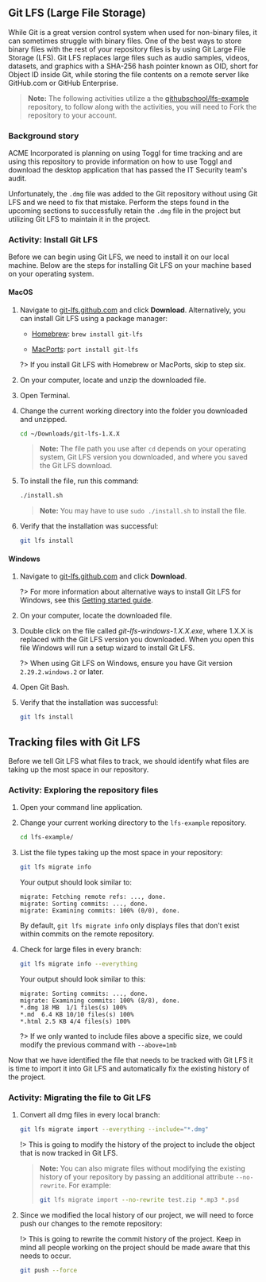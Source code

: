 ## Git LFS (Large File Storage)

While Git is a great version control system when used for non-binary files, it can sometimes struggle with binary files. One of the best ways to store binary files with the rest of your repository files is by using Git Large File Storage (LFS). Git LFS replaces large files such as audio samples, videos, datasets, and graphics with a SHA-256 hash pointer known as OID, short for Object ID inside Git, while storing the file contents on a remote server like GitHub.com or GitHub Enterprise.

> **Note:** The following activities utilize a the [githubschool/lfs-example](https://github.com/githubschool/lfs-example) repository, to follow along with the activities, you will need to Fork the repository to your account.

### Background story

ACME Incorporated is planning on using Toggl for time tracking and are using this repository to provide information on how to use Toggl and download the desktop application that has passed the IT Security team's audit.

Unfortunately, the `.dmg` file was added to the Git repository without using Git LFS and we need to fix that mistake. Perform the steps found in the upcoming sections to successfully retain the `.dmg` file in the project but utilizing Git LFS to maintain it in the project.

### Activity: Install Git LFS

Before we can begin using Git LFS, we need to install it on our local machine. Below are the steps for installing Git LFS on your machine based on your operating system.

#### MacOS

1. Navigate to [git-lfs.github.com](https://git-lfs.github.com/) and click **Download**. Alternatively, you can install Git LFS using a package manager:

    - [Homebrew](https://brew.sh/): `brew install git-lfs`

    - [MacPorts](https://www.macports.org/): `port install git-lfs`

    ?> If you install Git LFS with Homebrew or MacPorts, skip to step six.

1. On your computer, locate and unzip the downloaded file.
1. Open Terminal.
1. Change the current working directory into the folder you downloaded and unzipped.

    ```sh
    cd ~/Downloads/git-lfs-1.X.X
    ```

    > **Note:** The file path you use after `cd` depends on your operating system, Git LFS version you downloaded, and where you saved the Git LFS download.

1. To install the file, run this command:

    ```sh
    ./install.sh
    ```

    > **Note:** You may have to use `sudo ./install.sh` to install the file.

1. Verify that the installation was successful:

    ```sh
    git lfs install
    ```

#### Windows

1. Navigate to [git-lfs.github.com](https://git-lfs.github.com/) and click **Download**.

   ?> For more information about alternative ways to install Git LFS for Windows, see this [Getting started guide](https://github.com/github/git-lfs#getting-started).

1. On your computer, locate the downloaded file.
1. Double click on the file called _git-lfs-windows-1.X.X.exe_, where 1.X.X is replaced with the Git LFS version you downloaded. When you open this file Windows will run a setup wizard to install Git LFS.

    ?> When using Git LFS on Windows, ensure you have Git version `2.29.2.windows.2` or later.

1. Open Git Bash.
1. Verify that the installation was successful:

    ```sh
    git lfs install
    ```

## Tracking files with Git LFS

Before we tell Git LFS what files to track, we should identify what files are taking up the most space in our repository.

### Activity: Exploring the repository files

1. Open your command line application.
1. Change your current working directory to the `lfs-example` repository.

   ```sh
   cd lfs-example/
   ```

1. List the file types taking up the most space in your repository:

   ```sh
   git lfs migrate info
   ```

   Your output should look similar to:

    ```shell-session
    migrate: Fetching remote refs: ..., done.
    migrate: Sorting commits: ..., done.
    migrate: Examining commits: 100% (0/0), done.
    ```

    By default, `git lfs migrate info` only displays files that don't exist within commits on the remote repository.

1. Check for large files in every branch:

   ```sh
   git lfs migrate info --everything
   ```

   Your output should look similar to this:

    ```shell-session
    migrate: Sorting commits: ..., done.
    migrate: Examining commits: 100% (8/8), done.
    *.dmg 18 MB  1/1 files(s) 100%
    *.md  6.4 KB 10/10 files(s) 100%
    *.html 2.5 KB 4/4 files(s) 100%
    ```

   ?> If we only wanted to include files above a specific size, we could modify the previous command with `--above=1mb`

Now that we have identified the file that needs to be tracked with Git LFS it is time to import it into Git LFS and automatically fix the existing history of the project.

### Activity: Migrating the file to Git LFS

1. Convert all dmg files in every local branch:

   ```sh
   git lfs migrate import --everything --include="*.dmg"
   ```

    !> This is going to modify the history of the project to include the object that is now tracked in Git LFS.

    > **Note:** You can also migrate files without modifying the existing history of your repository by passing an additional attribute `--no-rewrite`. For example:
    >
    > ```sh
    > git lfs migrate import --no-rewrite test.zip *.mp3 *.psd
    > ```

1. Since we modified the local history of our project, we will need to force push our changes to the remote repository:

   !> This is going to rewrite the commit history of the project. Keep in mind all people working on the project should be made aware that this needs to occur.

   ```sh
   git push --force
   ```
